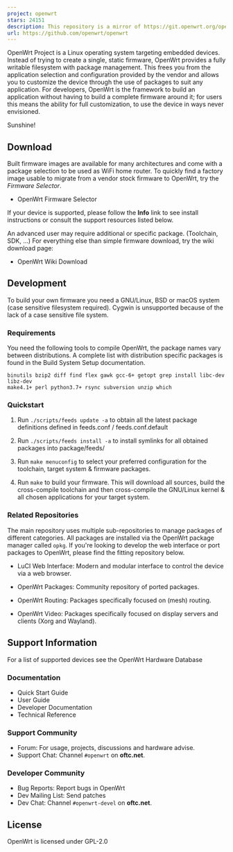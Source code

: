 ```yaml
---
project: openwrt
stars: 24151
description: This repository is a mirror of https://git.openwrt.org/openwrt/openwrt.git It is for reference only and is not active for check-ins.  We will continue to accept Pull Requests here. They will be merged via staging trees then into openwrt.git.
url: https://github.com/openwrt/openwrt
---
```


OpenWrt Project is a Linux operating system targeting embedded devices. Instead of trying to create a single, static firmware, OpenWrt provides a fully writable filesystem with package management. This frees you from the application selection and configuration provided by the vendor and allows you to customize the device through the use of packages to suit any application. For developers, OpenWrt is the framework to build an application without having to build a complete firmware around it; for users this means the ability for full customization, to use the device in ways never envisioned.

Sunshine!

Download
--------

Built firmware images are available for many architectures and come with a package selection to be used as WiFi home router. To quickly find a factory image usable to migrate from a vendor stock firmware to OpenWrt, try the _Firmware Selector_.

-   OpenWrt Firmware Selector

If your device is supported, please follow the **Info** link to see install instructions or consult the support resources listed below.

An advanced user may require additional or specific package. (Toolchain, SDK, ...) For everything else than simple firmware download, try the wiki download page:

-   OpenWrt Wiki Download

Development
-----------

To build your own firmware you need a GNU/Linux, BSD or macOS system (case sensitive filesystem required). Cygwin is unsupported because of the lack of a case sensitive file system.

### Requirements

You need the following tools to compile OpenWrt, the package names vary between distributions. A complete list with distribution specific packages is found in the Build System Setup documentation.

```
binutils bzip2 diff find flex gawk gcc-6+ getopt grep install libc-dev libz-dev
make4.1+ perl python3.7+ rsync subversion unzip which
```

### Quickstart

1.  Run `./scripts/feeds update -a` to obtain all the latest package definitions defined in feeds.conf / feeds.conf.default
    
2.  Run `./scripts/feeds install -a` to install symlinks for all obtained packages into package/feeds/
    
3.  Run `make menuconfig` to select your preferred configuration for the toolchain, target system & firmware packages.
    
4.  Run `make` to build your firmware. This will download all sources, build the cross-compile toolchain and then cross-compile the GNU/Linux kernel & all chosen applications for your target system.
    

### Related Repositories

The main repository uses multiple sub-repositories to manage packages of different categories. All packages are installed via the OpenWrt package manager called `opkg`. If you're looking to develop the web interface or port packages to OpenWrt, please find the fitting repository below.

-   LuCI Web Interface: Modern and modular interface to control the device via a web browser.
    
-   OpenWrt Packages: Community repository of ported packages.
    
-   OpenWrt Routing: Packages specifically focused on (mesh) routing.
    
-   OpenWrt Video: Packages specifically focused on display servers and clients (Xorg and Wayland).
    

Support Information
-------------------

For a list of supported devices see the OpenWrt Hardware Database

### Documentation

-   Quick Start Guide
-   User Guide
-   Developer Documentation
-   Technical Reference

### Support Community

-   Forum: For usage, projects, discussions and hardware advise.
-   Support Chat: Channel `#openwrt` on **oftc.net**.

### Developer Community

-   Bug Reports: Report bugs in OpenWrt
-   Dev Mailing List: Send patches
-   Dev Chat: Channel `#openwrt-devel` on **oftc.net**.

License
-------

OpenWrt is licensed under GPL-2.0
